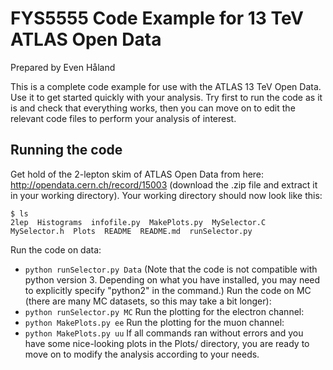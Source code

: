 # FYS5555 Code Example for 13 TeV ATLAS Open Data

Prepared by Even Håland

This is a complete code example for use with the ATLAS 13 TeV Open Data. Use it to
get started quickly with your analysis. Try first to run the code as it is and check
that everything works, then you can move on to edit the relevant code files to
perform your analysis of interest.

## Running the code

Get hold of the 2-lepton skim of ATLAS Open Data from here: http://opendata.cern.ch/record/15003
(download the .zip file and extract it in your working directory). Your working directory should now look
like this:
```
$ ls
2lep  Histograms  infofile.py  MakePlots.py  MySelector.C  MySelector.h  Plots  README  README.md  runSelector.py
```
Run the code on data:
- `python runSelector.py Data`
(Note that the code is not compatible with python version 3. Depending on what you have installed, you may need to explicitly specify "python2" in the command.)
Run the code on MC (there are many MC datasets, so this may take a bit longer):
- `python runSelector.py MC`
Run the plotting for the electron channel:
- `python MakePlots.py ee`
Run the plotting for the muon channel:
- `python MakePlots.py uu`
If all commands ran without errors and you have some nice-looking plots in the Plots/ directory, you are
ready to move on to modify the analysis according to your needs.
